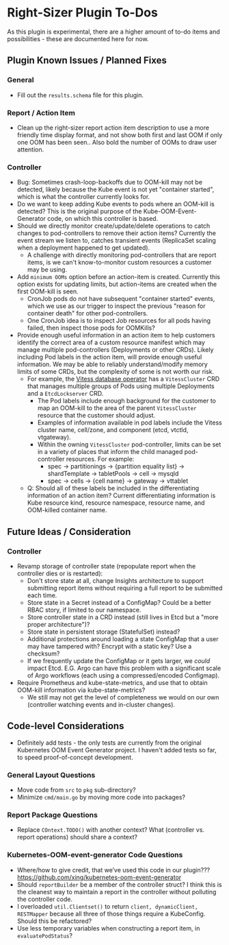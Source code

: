 # Right-Sizer Plugin To-Dos

As this plugin is experimental, there are a higher amount of to-do items and possibilities - these are documented here for now.

## Plugin Known Issues / Planned Fixes

### General

* Fill out the `results.schema` file for this plugin.

### Report / Action Item

* Clean up the right-sizer report action item description to use a more friendly time display format, and not show both first and last OOM if only one OOM has been seen.. Also bold the number of OOMs to draw user attention.

### Controller

* Bug: Sometimes crash-loop-backoffs due to OOM-kill may not be detected, likely because the Kube event is not yet "container started", which is what the controller currently looks for.
* Do we want to keep adding Kube events to pods where an OOM-kill is detected? This is the original purpose of the Kube-OOM-Event-Generator code, on which this controller is based.
* Should we directly monitor create/update/delete operations to catch changes to pod-controllers to remove their action items? Currently the event stream we listen to, catches transient events (ReplicaSet scaling when a deployment happened to get updated).
	* A challenge with directly monitoring pod-controllers that are report items, is we can't know-to-monitor custom resources a customer may be using.
* Add `minimum OOMs` option before an action-item is created. Currently this option exists for updating limits, but action-items are created when the first OOM-kill is seen.
	* CronJob pods do not have subsequent "container started" events, which we use as our trigger to inspect the previous "reason for container death" for other pod-controllers.
	* One CronJob idea is to inspect Job resources for all pods having failed, then inspect those pods for OOMKills?
* Provide enough useful information in an action item to help customers identify the correct area of a custom resource manifest which may manage multiple pod-controllers (Deployments or other CRDs). Likely including Pod labels in the action item, will provide enough useful information. We may be able to reliably understand/modify memory limits of some CRDs, but the complexity of some is not worth our risk.
	* For example, the [Vitess database operator](https://vitess.io/docs/get-started/operator/) has a `VitessCluster` CRD that manages multiple groups of Pods using multiple Deployments and a `EtcdLockserver` CRD.
		* The Pod labels include enough background for the customer to map an OOM-kill to the area of the parent `VitessCluster` resource that the customer should adjust.
		* Examples of information available in pod labels include the Vitess cluster name, cell/zone, and component (etcd, vtctld, vtgateway).
		* Within the owning `VitessCluster` pod-controller, limits can be set in a variety of places that inform the child managed pod-controller resources. For example:
			* spec -> partitionings -> {partition equality list} -> shardTemplate -> tabletPools -> cell -> mysqld
			* spec -> cells -> {cell name} -> gateway -> vttablet
	* Q: Should all of these labels be included in the differentiating information of an action item? Current differentiating information is Kube resource kind, resource namespace, resource name, and OOM-killed container name.


## Future Ideas / Consideration

### Controller

* Revamp storage of controller state (repopulate report when the controller dies or is restarted):
	* Don't store state at all, change Insights architecture to support submitting report items without requiring a full report to be submitted each time.
	* Store state in a Secret instead of a ConfigMap? Could be a better RBAC story, if limited to our namespace.
	* Store controller state in a CRD instead (still lives in Etcd but a "more proper architecture")?
	* Store state in persistent storage (StatefulSet) instead?
	* Additional protections around loading a state ConfigMap that a user may have tampered with? Encrypt with a static key? Use a checksum?
	* If we frequently update the ConfigMap or it gets larger, we *could* impact Etcd. E.G. Argo can have this problem with a significant scale of Argo workflows (each using a compressed/encoded Configmap).
* Require Prometheus and kube-state-metrics, and use that to obtain OOM-kill information via kube-state-metrics?
	* We still may not get the level of completeness we would on our own (controller watching events and in-cluster changes).

## Code-level Considerations

* Definitely add tests - the only tests are currently from the original Kubernetes OOM Event Generator project. I haven't added tests so far, to speed proof-of-concept development.

### General Layout Questions

* Move code from `src` to `pkg` sub-directory?
* Minimize `cmd/main.go` by moving more code into packages?

### Report Package Questions

* Replace `COntext.TODO()` with another context? What (controller vs. report operations) should share a context?

### Kubernetes-OOM-event-generator Code Questions

* Where/how to give credit, that we’ve used this code in our plugin??? https://github.com/xing/kubernetes-oom-event-generator
* Should `reportBuilder` be a member of the controller struct? I think this is the cleanest way to maintain a report in the controller without polluting the controller code.
* I overloaded `util.Clientset()` to return `client, dynamicClient, RESTMapper` because all three of those things require a KubeConfig. Should this be refactored?
* Use less temporary variables when constructing a report item, in `evaluatePodStatus`?

